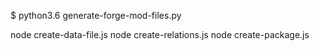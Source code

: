 $ python3.6 generate-forge-mod-files.py

node create-data-file.js
node create-relations.js
node create-package.js